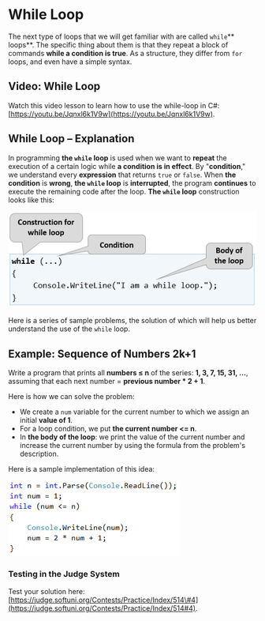 # While Loop

The next type of loops that we will get familiar with are called `while`** loops**. The specific thing about them is that they repeat a block of commands **while a condition is true**. As a structure, they differ from `for` loops, and even have a simple syntax.

## Video: While Loop

Watch this video lesson to learn how to use the while-loop in C\#: [https://youtu.be/Jqnxl6k1V9w](https://youtu.be/Jqnxl6k1V9w).

## While Loop – Explanation

In programming **the **`while`** loop** is used when we want to **repeat** the execution of a certain logic while **a condition is in effect**. By "**condition**," we understand every **expression** that returns `true` or `false`. When **the condition** is **wrong**, **the **`while`** loop** is **interrupted**, the program **continues** to execute the remaining code after the loop. **The **`while`** loop** construction looks like this:

![](/assets/chapter-7-images/00.While-loop-01.png)

Here is a series of sample problems, the solution of which will help us better understand the use of the `while` loop.

## Example: Sequence of Numbers 2k+1

Write a program that prints all **numbers ≤ n** of the series: **1, 3, 7, 15, 31, …**, assuming that each next number = **previous number \* 2 + 1**.

Here is how we can solve the problem:

* We create a `num` variable for the current number to which we assign an initial **value of 1**.
* For a loop condition, we put **the current number &lt;= n**.
* In **the body of the loop**: we print the value of the current number and increase the current number by using the formula from the problem's description.

Here is a sample implementation of this idea:

![](/assets/chapter-7-images/05.Numbers-2k+1-01.png)

### Testing in the Judge System

Test your solution here: [https://judge.softuni.org/Contests/Practice/Index/514\#4](https://judge.softuni.org/Contests/Practice/Index/514#4).


